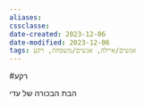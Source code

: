 ```yaml
---
aliases: 
cssclasse: 
date-created: 2023-12-06
date-modified: 2023-12-06
tags: אנשים/איילה, אנשים/משפחה, רקע
---
```


#רקע

הבת הבכורה של עדי
